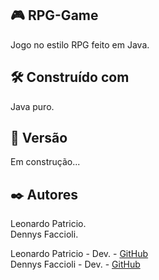 ## 🎮 RPG-Game

Jogo no estilo RPG feito em Java.

## 🛠️ Construído com

Java puro.

## 📌 Versão

Em construção...

## ✒️ Autores

Leonardo Patricio.  
Dennys Faccioli.  

Leonardo Patricio - Dev. - [GitHub](https://github.com/leopatricio)  
Dennys Faccioli - Dev. - [GitHub](https://github.com/dennysfaccioli)  